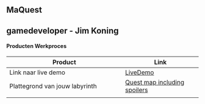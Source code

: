 ## MaQuest
gamedeveloper - Jim Koning
---
#### Producten Werkproces
| Product  | Link |
| ------ |  ------ |
| Link naar live demo| [LiveDemo]
| Plattegrond van jouw labyrinth            | [Quest map including spoilers]
|<img width=500/>|<img width=300/>|


   [LiveDemo]: <http://25800.hosts2.ma-cloud.nl/bewijzenmap/PROJ-1.3-19-20-GD-textadventure/>
   [Quest map including spoilers]:<docs/map.png>

